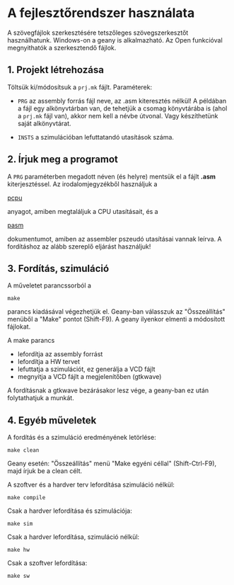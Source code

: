 # A fejlesztőrendszer használata

A szövegfájlok szerkesztésére tetszőleges szövegszerkesztőt
használhatunk. Windows-on a geany is alkalmazható. Az Open funkcióval
megnyithatók a szerkesztendő fájlok.


## 1. Projekt létrehozása


Töltsük ki/módosítsuk a `prj.mk` fájlt. Paraméterek:

- `PRG` az assembly forrás fájl neve, az .asm kiteresztés nélkül! A
  példában a fájl egy alkönyvtárban van, de tehetjük a csomag
  könyvtárába is (ahol a `prj.mk` fájl van), akkor nem kell a névbe
  útvonal. Vagy készíthetünk saját alkönyvtárat.

- `INSTS` a szimulációban lefuttatandó utasítások száma.


## 2. Írjuk meg a programot

A `PRG` paraméterben megadott néven (és helyre) mentsük el a fájlt
**.asm** kiterjesztéssel. Az irodalomjegyzékből használjuk a

[pcpu](https://danieldrotos.github.io/p12dev/p2223.html)

anyagot, amiben megtaláljuk a CPU utasításait, és a

[pasm](https://danieldrotos.github.io/p12dev/asm.html)

dokumentumot, amiben az assembler pszeudó utasításai vannak leírva. A
fordításhoz az alább szereplő eljárást használjuk!


## 3. Fordítás, szimuláció

A műveletet parancssorból a

```
make
```

parancs kiadásával végezhetjük el. Geany-ban válasszuk az
"Összeállítás" menüből a "Make" pontot (Shift-F9). A geany ilyenkor
elmenti a módosított fájlokat.

A make parancs

- lefordítja az assembly forrást
- lefordítja a HW tervet
- lefuttatja a szimulációt, ez generálja a VCD fájlt
- megnyitja a VCD fájlt a megjelenítőben (gtkwave)

A fordításnak a gtkwave bezárásakor lesz vége, a geany-ban ez után
folytathatjuk a munkát.


## 4. Egyéb műveletek

A fordítás és a szimuláció eredményének letörlése:

```
make clean
```

Geany esetén: "Összeállítás" menü "Make egyéni céllal"
(Shift-Ctrl-F9), majd írjuk be a clean célt.

A szoftver és a hardver terv lefordítása szimuláció nélkül:

```
make compile
```

Csak a hardver lefordítása és szimulációja:

```
make sim
```

Csak a hardver lefordítása, szimuláció nélkül:

```
make hw
```

Csak a szoftver lefordítása:

```
make sw
```
